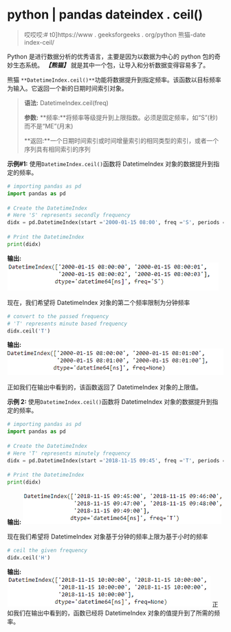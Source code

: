 # python | pandas dateindex . ceil()

> 哎哎哎:# t0]https://www . geeksforgeeks . org/python 熊猫-date index-ceil/

Python 是进行数据分析的优秀语言，主要是因为以数据为中心的 python 包的奇妙生态系统。 ***【熊猫】*** 就是其中一个包，让导入和分析数据变得容易多了。

熊猫 `**DatetimeIndex.ceil()**`功能将数据提升到指定频率。该函数以目标频率为输入。它返回一个新的日期时间索引对象。

> **语法:** DatetimeIndex.ceil(freq)
> 
> **参数:**
> **频率:**将频率等级提升到上限指数。必须是固定频率，如“S”(秒)而不是“ME”(月末)
> 
> **返回:**一个日期时间索引或时间增量索引的相同类型的索引，或者一个序列具有相同索引的序列

**示例#1:** 使用`DatetimeIndex.ceil()`函数将 DatetimeIndex 对象的数据提升到指定的频率。

```py
# importing pandas as pd
import pandas as pd

# Create the DatetimeIndex
# Here 'S' represents secondly frequency 
didx = pd.DatetimeIndex(start ='2000-01-15 08:00', freq ='S', periods = 4)

# Print the DatetimeIndex
print(didx)
```

**输出:**
![](img/fec3f998f15f4a0d44089bada6ddd968.png)

现在，我们希望将 DatetimeIndex 对象的第二个频率限制为分钟频率

```py
# convert to the passed frequency
# 'T' represents minute based frequency
didx.ceil('T')
```

**输出:**
![](img/8656b0e002e6674b27a67523ee4a72bc.png)

正如我们在输出中看到的，该函数返回了 DatetimeIndex 对象的上限值。

**示例 2:** 使用`DatetimeIndex.ceil()`函数将 DatetimeIndex 对象的数据提升到指定的频率。

```py
# importing pandas as pd
import pandas as pd

# Create the DatetimeIndex
# Here 'T' represents minutely frequency 
didx = pd.DatetimeIndex(start ='2018-11-15 09:45', freq ='T', periods = 5)

# Print the DatetimeIndex
print(didx)
```

**输出:**
![](img/12c25cd333feff1d372b96c81fd5ce2c.png)

现在我们希望将 DatetimeIndex 对象基于分钟的频率上限为基于小时的频率

```py
# ceil the given frequency
didx.ceil('H')
```

**输出:**
![](img/cc093782f5a285bc8469fad61edf2970.png)
正如我们在输出中看到的，函数已经将 DatetimeIndex 对象的值提升到了所需的频率。